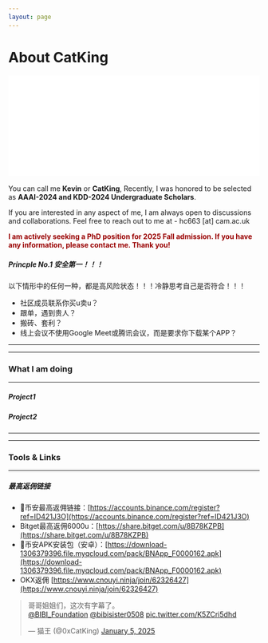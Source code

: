 ```yaml
---
layout: page
---
```


# About CatKing

<img src="images/cover_flag.png" class="floatpic">

You can call me **Kevin** or **CatKing**, Recently, I was honored to be selected as **AAAI-2024 and KDD-2024 Undergraduate Scholars**.<br>

If you are interested in any aspect of me, I am always open to discussions and collaborations. Feel free to reach out to me at - hc663 [at] cam.ac.uk

**<font color="#990000">I am actively seeking a PhD position for 2025 Fall admission. If you have any information, please contact me. Thank you!</font>**

##### Princple No.1 安全第一！！！
以下情形中的任何一种，都是高风险状态！！！冷静思考自己是否符合！！！
- 社区成员联系你买u卖u？
- 跟单，遇到贵人？
- 搬砖、套利？
- 线上会议不使用Google Meet或腾讯会议，而是要求你下载某个APP？
---
---
### What I am doing
---
##### Project1
##### Project2

---
---
### Tools & Links
---
##### 最高返佣链接
- 🔸币安最高返佣链接：[https://accounts.binance.com/register?ref=ID421J3O](https://accounts.binance.com/register?ref=ID421J3O)
- Bitget最高返佣6000u：[https://share.bitget.com/u/8B78KZPB](https://share.bitget.com/u/8B78KZPB)
- 🎈币安APK安装包（安卓）：[https://download-1306379396.file.myqcloud.com/pack/BNApp_F0000162.apk](https://download-1306379396.file.myqcloud.com/pack/BNApp_F0000162.apk)
- OKX返佣 [https://www.cnouyi.ninja/join/62326427](https://www.cnouyi.ninja/join/62326427)


<blockquote class="twitter-tweet" data-media-max-width="560"><p lang="zh" dir="ltr">哥哥姐姐们，这次有字幕了。<br> <a href="https://twitter.com/BIBI_Foundation?ref_src=twsrc%5Etfw">@BIBI_Foundation</a> <a href="https://twitter.com/bibisister0508?ref_src=twsrc%5Etfw">@bibisister0508</a> <a href="https://t.co/K5ZCri5dhd">pic.twitter.com/K5ZCri5dhd</a></p>&mdash; 猫王 (@0xCatKing) <a href="https://twitter.com/0xCatKing/status/1875928560726381027?ref_src=twsrc%5Etfw">January 5, 2025</a></blockquote> <script async src="https://platform.twitter.com/widgets.js" charset="utf-8"></script>